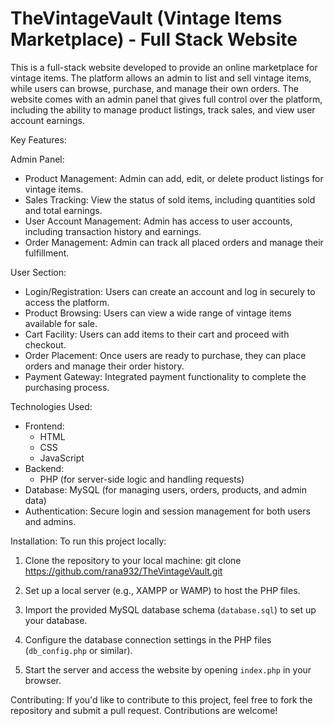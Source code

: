 # TheVintageVault (Vintage Items Marketplace) - Full Stack Website

This is a full-stack website developed to provide an online marketplace for vintage items. The platform allows an admin to list and sell vintage items, while users can browse, purchase, and manage their own orders. The website comes with an admin panel that gives full control over the platform, including the ability to manage product listings, track sales, and view user account earnings.

Key Features:

Admin Panel:
- Product Management: Admin can add, edit, or delete product listings for vintage items.
- Sales Tracking: View the status of sold items, including quantities sold and total earnings.
- User Account Management: Admin has access to user accounts, including transaction history and earnings.
- Order Management: Admin can track all placed orders and manage their fulfillment.

User Section:
- Login/Registration: Users can create an account and log in securely to access the platform.
- Product Browsing: Users can view a wide range of vintage items available for sale.
- Cart Facility: Users can add items to their cart and proceed with checkout.
- Order Placement: Once users are ready to purchase, they can place orders and manage their order history.
- Payment Gateway: Integrated payment functionality to complete the purchasing process.

Technologies Used:
- Frontend: 
  - HTML
  - CSS
  - JavaScript
- Backend: 
  - PHP (for server-side logic and handling requests)
- Database: MySQL (for managing users, orders, products, and admin data)
- Authentication: Secure login and session management for both users and admins.
  

Installation:
To run this project locally:
1. Clone the repository to your local machine:
   git clone https://github.com/rana932/TheVintageVault.git
   
2. Set up a local server (e.g., XAMPP or WAMP) to host the PHP files.
3. Import the provided MySQL database schema (`database.sql`) to set up your database.
4. Configure the database connection settings in the PHP files (`db_config.php` or similar).
5. Start the server and access the website by opening `index.php` in your browser.

Contributing:
If you'd like to contribute to this project, feel free to fork the repository and submit a pull request. Contributions are welcome!
